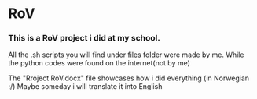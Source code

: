 # RoV

### This is a RoV project i did at my school.

All the .sh scripts you will find under [files](https://github.com/Hamid3DATA/RoV/tree/main/files) folder were made by me. While the python codes were found on the internet(not by me)

The "Rroject RoV.docx" file showcases how i did everything (in Norwegian :/)
Maybe someday i will translate it into English
